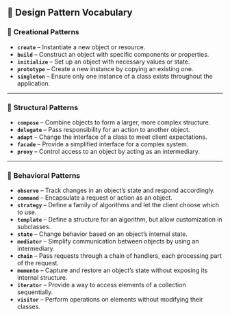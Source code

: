 ## 🧠 **Design Pattern Vocabulary**

### 🎯 **Creational Patterns**

- **`create`** – Instantiate a new object or resource.
- **`build`** – Construct an object with specific components or properties.
- **`initialize`** – Set up an object with necessary values or state.
- **`prototype`** – Create a new instance by copying an existing one.
- **`singleton`** – Ensure only one instance of a class exists throughout the application.

---

### 🧩 **Structural Patterns**

- **`compose`** – Combine objects to form a larger, more complex structure.
- **`delegate`** – Pass responsibility for an action to another object.
- **`adapt`** – Change the interface of a class to meet client expectations.
- **`facade`** – Provide a simplified interface for a complex system.
- **`proxy`** – Control access to an object by acting as an intermediary.

---

### 🔄 **Behavioral Patterns**

- **`observe`** – Track changes in an object’s state and respond accordingly.
- **`command`** – Encapsulate a request or action as an object.
- **`strategy`** – Define a family of algorithms and let the client choose which to use.
- **`template`** – Define a structure for an algorithm, but allow customization in subclasses.
- **`state`** – Change behavior based on an object’s internal state.
- **`mediator`** – Simplify communication between objects by using an intermediary.
- **`chain`** – Pass requests through a chain of handlers, each processing part of the request.
- **`memento`** – Capture and restore an object’s state without exposing its internal structure.
- **`iterator`** – Provide a way to access elements of a collection sequentially.
- **`visitor`** – Perform operations on elements without modifying their classes.
